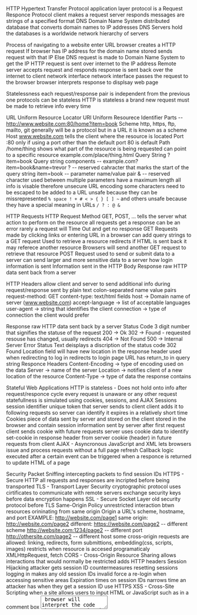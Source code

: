 HTTP
  Hypertext Transfer Protocol
  application layer protocol
  is a Request Responce Protocol
    client makes a request
    server responds
    messages are strings of a specified format
DNS
  Domain Name System
  distributed database that converts domain names to IP addresses
  DNS Servers hold the databases
    is a worldwide network hierarchy of servers

Process of navigating to a website
  enter URL
  browser creates a HTTP request
  If browser has IP address for the domain name stored
    sends request with that IP
  Else
    DNS request is made to Domain Name System to get the IP
  HTTP request is sent over internet to the IP address
  Remote server accepts request and responds
  response is sent back over the internet to client network interface
  network interface passes the request to the browser
  browser interprets response to displsay web page

Statelessness
  each request/response pair is independent from the previous one
  protocols can be stateless
  HTTP is stateless
    a brand new request must be made to retrieve info every time

URL
  Uniform Resource Locator
  URI
    Uniform Resourece Identifier
  Parts -- http://www.website.com:80/home?item=book
    Scheme
      http, https, ftp, mailto, git
      generally will be a protocol but in a URL it is known as a scheme
    Host
      www.website.com
      tells the client where the resource is located
    Port
      :80
      only if using a port other than the default
      port 80 is default
    Path
      /home/thing
      shows what part of the resource is being requested
      can point to a specific resource
        example.com/place/thing.html
    Query String
      ?item=book
      Query string components -- example.com?item=book&name=trevor
        ? -- reserved cahracter that marks the start of the query string
        item=book -- parameter name/value pair
        & -- reserved character used between multiple parameters
      have a maximum length
      all info is visable therefore unsecure
  URL encoding
    some characters need to be escaped to be added to a URL
    unsafe because they can be missrepresented
      `% space ! + # < > { } [ ] ~` and others
    unsafe because they have a special meaning in URLs
      `/ ? : @ &`

HTTP Requests
  HTTP Request Method
    GET, POST, ...
    tells the server what action to perform on the resource
    all requests get a response
      can be an error
      rarely a request will Time Out and get no response
  GET Requests
    made by clicking links or entering URL in a browser
    can add query strings to a GET request
    Used to retrieve a resource
    redirects
      if HTML is sent back it may referece another resource
      Browsers will send another GET request to retrieve that resource
  POST Request
    used to send or submit data to a server
    can send larger and more sensitive data to a server
    how login information is sent
    Information sent in the HTTP Body
  Response
    raw HTTP data sent back from a server

HTTP Headers
  allow client and server to send additional info during request/response
  sent by plain text
  colon-separated name value pairs
    request-method: GET
    content-type: text/html
  fields
    host -> Domain name of server (www.website.com)
    accept-language -> list of acceptable languages
    user-agent -> string that identifies the client
    connection -> type of connection the client would prefer

Response
  raw HTTP data sent back by a server
  Status Code
    3 digit number that signifies the statuse of the request
      200 -> Ok
      302 -> Found - requested resouse has changed, usually redirects
      404 -> Not Found
      500 -> Internal Server Error
  Status Text
    deisplays a discription of the status code
  302 Found
    Location field will have new location in the response header
    used when redirecting to log in
      redirects to login page
      URL has return_to in query string
  Responce Headers
    Content-Encoding -> type of encoding used on the data
    Server -> name of the server
    Location -> notifies client of a new location of the resource
    Content-Type -> type of data the response contains

Stateful Web Applications
  HTTP is stateless - Does not hold onto info after request/responce cycle
    every request is unaware or any other request
    statefullness is simulated using cookies, sessions, and AJAX
  Sessions
    session identifier
      unique token that server sends to client
      client adds it to following requests so server can identify it
      expires in a relatively short time
  Cookies
    piece of data sent by server and stored on the client
    stored in the browser and contain session information
    sent by server after first request
      client sends cookie with future requests
      server uses cookie data to identify
    set-cookie
      in response header from server
    cookie (header)
      in future requests from client
  AJAX - Asyncronous JavaScript and XML
    lets browsers issue and process requests without a full page refresh
    Callback
      logic executed after a certain event
      can be triggered when a responce is returned
        to update HTML of a page

Security
  Packet Sniffing
    intercepting packets to find session IDs
  HTTPS - Secure HTTP
    all requests and responses are incripted before being transported
    TLS - Transport Layer Security
      cryptographic protocol
      uses cirtificates to communicate with remote servers
      exchange security keys before data encryption happens
    SSL - Secure Socket Layer
      old security protocol before TLS
  Same-Origin Policy
    unrestricted interaction btwn resources orininating from same origin
    Origin
      a URL's scheme, hostname, and port
        EXAMPLE: http://website.com/page1
          same origin: http://website.com/page2
          different:
            https://website.com/page2      -- different scheme
            http://website.com:1234/page2  -- different port
            http://othersite.com/page2     -- different host
    some cross-origin requests are allowed:
      linking, redirects, form submittions, embedding(css, scripts, images)
    restricts when resource is accesed programaticaly
      XMLHttpRequest, fetch
    CORS - Cross-Origin Resource Sharing
      allows interactions that would normally be restricted
      adds HTTP headers
  Session Hijacking
    attacker gets session ID
    countermeasures
      resetting sessions
        logging in makes any old session IDs invalid
        force a re-login when accessing sensitive areas
      Expiration times on session IDs
        narrows time an attacker has when they get a session ID
      use HTTPS
  XSS - Cross-Site Scripting
    when a site allows users to input HTML or JavaScript
      such as in a comment box
      <textarea>
    browser will interpret the code that was entered and execute it
      attacker can enter code that grabs session IDs
    Server should sanitize input
      remove tagged input
        <script>...
      dissallow HTML and JavaScript altogether
      use Markdown or some other format
    escapte all user input
      replace HTML Characters with ASCII characters

